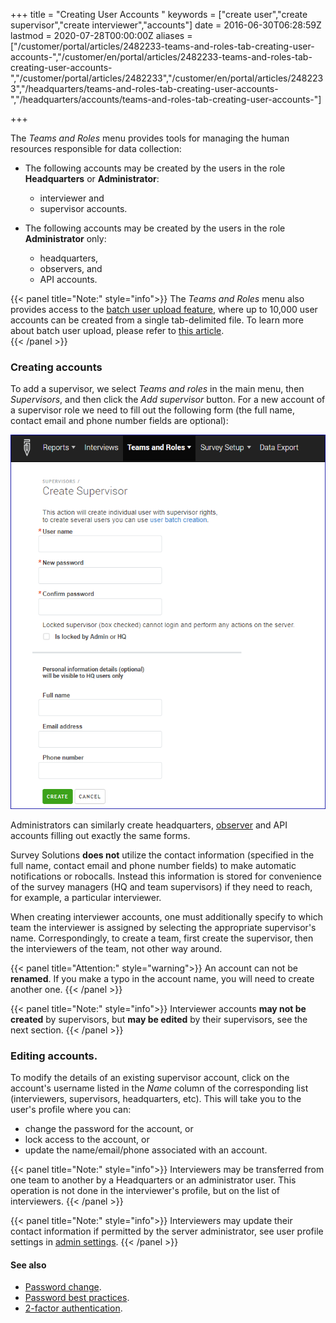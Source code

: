 ﻿+++
title = "Creating User Accounts "
keywords = ["create user","create supervisor","create interviewer","accounts"]
date = 2016-06-30T06:28:59Z
lastmod = 2020-07-28T00:00:00Z
aliases = ["/customer/portal/articles/2482233-teams-and-roles-tab-creating-user-accounts-","/customer/en/portal/articles/2482233-teams-and-roles-tab-creating-user-accounts-","/customer/portal/articles/2482233","/customer/en/portal/articles/2482233","/headquarters/teams-and-roles-tab-creating-user-accounts-","/headquarters/accounts/teams-and-roles-tab-creating-user-accounts-"]

+++

The *Teams and Roles* menu provides tools for managing the human
resources responsible for data collection:

- The following accounts may be created by the users in the role **Headquarters** or **Administrator**:
  - interviewer and
  - supervisor accounts.

- The following accounts may be created by the users in the role **Administrator** only:
  - headquarters,
  - observers, and
  - API accounts.

{{< panel title="Note:" style="info">}}
  The *Teams and Roles* menu also provides access to the [batch user upload
  feature](/headquarters/batch-user-upload), where up to 10,000 user
  accounts can be created from a single tab-delimited file. To learn more
  about batch user upload, please refer to [this article](/headquarters/accounts/batch-user-upload/).  
{{< /panel >}}

### Creating accounts

To add a supervisor, we select *Teams and roles* in the main menu, then
*Supervisors*, and then click the *Add supervisor* button. For a new account
of a supervisor role we need to fill out the following form (the full name,
contact email and phone number fields are optional):
<CENTER>
    <IMG src="images/supervisor_create.png">
</CENTER>

Administrators can similarly create headquarters,
[observer](/headquarters/accounts/survey-solutions-server-observer/) and API
accounts filling out exactly the same forms.

Survey Solutions **does not** utilize the contact information (specified in the
full name, contact email and phone number fields) to make automatic
notifications or robocalls. Instead this information is stored for convenience
of the survey managers (HQ and team supervisors) if they need to reach, for
example, a particular interviewer.

When creating interviewer accounts, one must additionally specify to
which team the interviewer is assigned by selecting the appropriate supervisor's
name. Correspondingly, to create a team, first create the supervisor, then
the interviewers of the team, not other way around.

{{< panel title="Attention:" style="warning">}}
An account can not be **renamed**. If you make a typo in the account name, you will need to create another one.
{{< /panel >}}

{{< panel title="Note:" style="info">}}
Interviewer accounts **may not be created** by supervisors,
but **may be edited** by their supervisors, see the next section.
{{< /panel >}}

### Editing accounts.

To modify the details of an existing supervisor account, click on the
account's username listed in the *Name* column of the corresponding
list (interviewers, supervisors, headquarters, etc). This will take you
to the user's profile where you can:

- change the password for the account, or
- lock access to the account, or
- update the name/email/phone associated with an account.

{{< panel title="Note:" style="info">}}
Interviewers may be transferred from one team to another by
a Headquarters or an administrator user. This operation is
not done in the interviewer's profile, but on the list of
interviewers.
{{< /panel >}}

{{< panel title="Note:" style="info">}}
Interviewers may update their contact information if permitted
by the server administrator, see user profile settings in
[admin settings](/headquarters/config/admin-settings/).
{{< /panel >}}


#### See also
- [Password change](/faq/password-change/).
- [Password best practices](/interviewer/app/password-best-practices/).
- [2-factor authentication](/headquarters/accounts/two-factor-authentication/).
